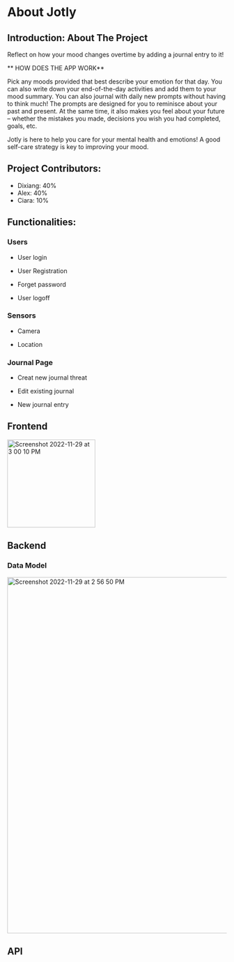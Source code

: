 # About Jotly

## Introduction: About The Project

Reflect on how your mood changes overtime by adding a journal entry to it! 

** HOW DOES THE APP WORK** 

Pick any moods provided that best describe your emotion for that day. You can also write down your end-of-the-day activities and add them to your mood summary. You can also journal with daily new prompts without having to think much! The prompts are designed for you to reminisce about your past and present. At the same time, it also makes you feel about your future – whether the mistakes you made, decisions you wish you had completed, goals, etc.

Jotly is here to help you care for your mental health and emotions! A good self-care strategy is key to improving your mood.

## Project Contributors:

- Dixiang: 40%
- Alex: 40%
- Ciara: 10%

## Functionalities:

### Users

- User login

- User Registration

- Forget password

- User logoff 


### Sensors

- Camera

- Location

### Journal Page

- Creat new journal threat

- Edit existing journal

- New journal entry

## Frontend

<img width="202" alt="Screenshot 2022-11-29 at 3 00 10 PM" src="https://user-images.githubusercontent.com/55925207/204635727-e2690e74-ac21-408c-9443-35236e4fa94e.png">

## Backend

### Data Model

<img width="818" alt="Screenshot 2022-11-29 at 2 56 50 PM" src="https://user-images.githubusercontent.com/55925207/204635042-a513ece6-e2d4-487c-b28b-2970e986807f.png">


## API
